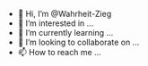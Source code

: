 - 👋 Hi, I’m @Wahrheit-Zieg
- 👀 I’m interested in ...
- 🌱 I’m currently learning ...
- 💞️ I’m looking to collaborate on ...
- 📫 How to reach me ...

<!---
Wahrheit-Zieg/Wahrheit-Zieg is a ✨ special ✨ repository because its `README.md` (this file) appears on your GitHub profile.
You can click the Preview link to take a look at your changes.
--->
